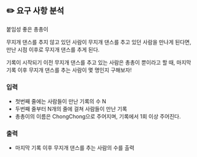 ## ✏️ 요구 사항 분석

붙임성 좋은 총총이

무지개 댄스를 추지 않고 있던 사람이 무지개 댄스를 추고 있던 사람을 만나게 된다면, 만난 시점 이후로 무지개 댄스를 추게 된다.

기록이 시작되기 이전 무지개 댄스를 추고 있는 사람은 총총이 뿐이라고 할 때, 마지막 기록 이후 무지개 댄스를 추는 사람이 몇 명인지 구해보자!

### 입력

- 첫번째 줄에는 사람들이 만난 기록의 수 N
- 두번째 줄부터 N개의 줄에 걸쳐 사람들이 만난 기록
- 총총이의 이름은 ChongChong으로 주어지며, 기록에서 1회 이상 주어진다.

### 출력

- 마지막 기록 이후 무지개 댄스를 추는 사람의 수를 출력
